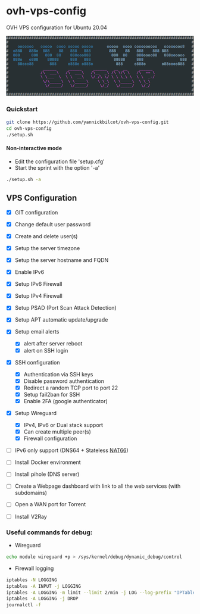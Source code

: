 # ovh-vps-config
OVH VPS configuration for Ubuntu 20.04

![alt text](https://github.com/yannickbilcot/ovh-vps-config/raw/master/banner.png "Banner")

### Quickstart

```bash
git clone https://github.com/yannickbilcot/ovh-vps-config.git
cd ovh-vps-config
./setup.sh
```
#### Non-interactive mode
- Edit the configuration file 'setup.cfg'
- Start the sprint with the option '-a'

```bash
./setup.sh -a
```

## VPS Configuration

- [x] GIT configuration
- [x] Change default user password
- [x] Create and delete user(s)
- [x] Setup the server timezone
- [x] Setup the server hostname and FQDN
- [x] Enable IPv6
- [x] Setup IPv6 Firewall
- [x] Setup IPv4 Firewall
- [x] Setup PSAD (Port Scan Attack Detection)
- [x] Setup APT automatic update/upgrade

- [x] Setup email alerts
  - [x] alert after server reboot
  - [x] alert on SSH login

- [x] SSH configuration
  - [x] Authentication via SSH keys
  - [x] Disable password authentication
  - [x] Redirect a random TCP port to port 22
  - [x] Setup fail2ban for SSH
  - [x] Enable 2FA (google authenticator)

- [x] Setup Wireguard
  - [x] IPv4, IPv6 or Dual stack support
  - [x] Can create multiple peer(s)
  - [x] Firewall configuration

- [ ] IPv6 only support (DNS64 + Stateless [NAT66](https://www.jool.mx/en/intro-xlat.html#siit-traditional))
- [ ] Install Docker environment
- [ ] Install pihole (DNS server)
- [ ] Create a Webpage dashboard with link to all the web services (with subdomains)
- [ ] Open a WAN port for Torrent
- [ ] Install V2Ray

### Useful commands for debug:

* Wireguard
```bash
echo module wireguard +p > /sys/kernel/debug/dynamic_debug/control
```
* Firewall logging
```bash
iptables -N LOGGING
iptables -A INPUT -j LOGGING
iptables -A LOGGING -m limit --limit 2/min -j LOG --log-prefix "IPTables-Dropped: " --log-level 4
iptables -A LOGGING -j DROP
journalctl -f
```
